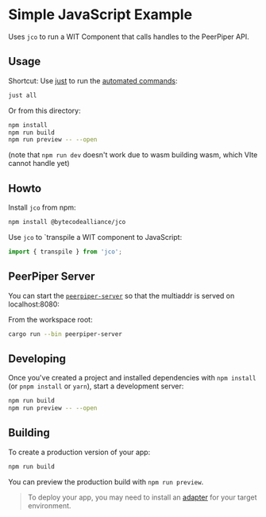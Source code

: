 # Simple JavaScript Example

Uses `jco` to run a WIT Component that calls handles to the PeerPiper API.

## Usage

Shortcut: Use [just](https://just.systems) to run the [automated commands](../../justfile):

```bash
just all
```

Or from this directory:

```bash
npm install
npm run build
npm run preview -- --open
```

(note that `npm run dev` doesn't work due to wasm building wasm, which VIte cannot handle yet)

## Howto

Install `jco` from npm:

```bash
npm install @bytecodealliance/jco
```

Use `jco` to `transpile a WIT component to JavaScript:

```js
import { transpile } from 'jco';
```

## PeerPiper Server

You can start the [`peerpiper-server`](../../crates/peerpiper-server) so that the multiaddr is served on localhost:8080:

From the workspace root:

```bash
cargo run --bin peerpiper-server
```

## Developing

Once you've created a project and installed dependencies with `npm install` (or `pnpm install` or `yarn`), start a development server:

```bash
npm run build
npm run preview -- --open
```

## Building

To create a production version of your app:

```bash
npm run build
```

You can preview the production build with `npm run preview`.

> To deploy your app, you may need to install an [adapter](https://kit.svelte.dev/docs/adapters) for your target environment.

